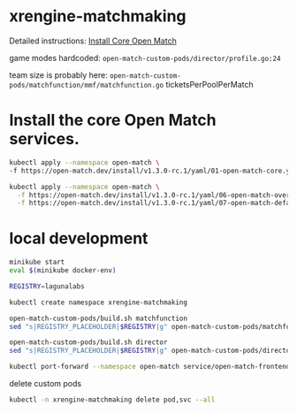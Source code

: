 # xrengine-matchmaking

Detailed instructions: [Install Core Open Match](https://open-match.dev/site/docs/installation/yaml/#install-core-open-match)

game modes hardcoded:
`open-match-custom-pods/director/profile.go:24`

team size is probably here:
`open-match-custom-pods/matchfunction/mmf/matchfunction.go`
ticketsPerPoolPerMatch


# Install the core Open Match services.
```bash
kubectl apply --namespace open-match \
-f https://open-match.dev/install/v1.3.0-rc.1/yaml/01-open-match-core.yaml
```

```bash
kubectl apply --namespace open-match \
  -f https://open-match.dev/install/v1.3.0-rc.1/yaml/06-open-match-override-configmap.yaml \
  -f https://open-match.dev/install/v1.3.0-rc.1/yaml/07-open-match-default-evaluator.yaml
```


# local development
```bash
minikube start
eval $(minikube docker-env)
```

```bash
REGISTRY=lagunalabs

kubectl create namespace xrengine-matchmaking

open-match-custom-pods/build.sh matchfunction
sed "s|REGISTRY_PLACEHOLDER|$REGISTRY|g" open-match-custom-pods/matchfunction/matchfunction.yaml | sed "s|Always|Never|g" | kubectl apply -f -

open-match-custom-pods/build.sh director
sed "s|REGISTRY_PLACEHOLDER|$REGISTRY|g" open-match-custom-pods/director/director.yaml | sed "s|Always|Never|g" | kubectl apply -f -
```

```bash
kubectl port-forward --namespace open-match service/open-match-frontend 51504:51504
```

delete custom pods
```bash
kubectl -n xrengine-matchmaking delete pod,svc --all
```